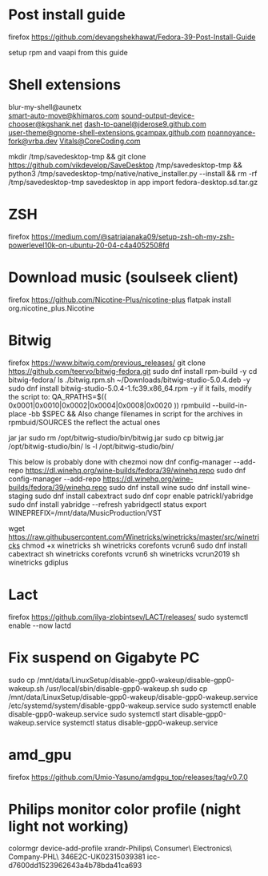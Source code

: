 # Post install guide

firefox https://github.com/devangshekhawat/Fedora-39-Post-Install-Guide

setup rpm and vaapi from this guide

# Shell extensions

blur-my-shell@aunetx  
smart-auto-move@khimaros.com
sound-output-device-chooser@kgshank.net
dash-to-panel@jderose9.github.com  
user-theme@gnome-shell-extensions.gcampax.github.com
noannoyance-fork@vrba.dev
Vitals@CoreCoding.com

mkdir /tmp/savedesktop-tmp && git clone https://github.com/vikdevelop/SaveDesktop /tmp/savedesktop-tmp && python3 /tmp/savedesktop-tmp/native/native_installer.py --install && rm -rf /tmp/savedesktop-tmp
savedesktop
in app import fedora-desktop.sd.tar.gz

# ZSH

firefox https://medium.com/@satriajanaka09/setup-zsh-oh-my-zsh-powerlevel10k-on-ubuntu-20-04-c4a4052508fd

# Download music (soulseek client)

firefox https://github.com/Nicotine-Plus/nicotine-plus
flatpak install org.nicotine_plus.Nicotine

# Bitwig

firefox https://www.bitwig.com/previous_releases/
git clone https://github.com/teervo/bitwig-fedora.git
sudo dnf install rpm-build -y
cd bitwig-fedora/
ls
./bitwig.rpm.sh ~/Downloads/bitwig-studio-5.0.4.deb -y
sudo dnf install bitwig-studio-5.0.4-1.fc39.x86_64.rpm -y
if it fails, modify the script to:
QA_RPATHS=$(( 0x0001|0x0010|0x0002|0x0004|0x0008|0x0020 )) rpmbuild --build-in-place -bb $SPEC &&
Also change filenames in script for the archives in rpmbuid/SOURCES the reflect the actual ones

jar jar
sudo rm /opt/bitwig-studio/bin/bitwig.jar
sudo cp bitwig.jar /opt/bitwig-studio/bin/
ls -l /opt/bitwig-studio/bin/

This below is probably done with chezmoi now
dnf config-manager --add-repo https://dl.winehq.org/wine-builds/fedora/39/winehq.repo
sudo dnf config-manager --add-repo https://dl.winehq.org/wine-builds/fedora/39/winehq.repo
sudo dnf install wine
sudo dnf install wine-staging
sudo dnf install cabextract
sudo dnf copr enable patrickl/yabridge
sudo dnf install yabridge --refresh
yabridgectl status
export WINEPREFIX=/mnt/data/MusicProduction/VST

wget https://raw.githubusercontent.com/Winetricks/winetricks/master/src/winetricks
chmod +x winetricks
sh winetricks corefonts vcrun6
sudo dnf install cabextract
sh winetricks corefonts vcrun6
sh winetricks vcrun2019
sh winetricks gdiplus

# Lact

firefox https://github.com/ilya-zlobintsev/LACT/releases/
sudo systemctl enable --now lactd

# Fix suspend on Gigabyte PC

sudo cp /mnt/data/LinuxSetup/disable-gpp0-wakeup/disable-gpp0-wakeup.sh /usr/local/sbin/disable-gpp0-wakeup.sh
sudo cp /mnt/data/LinuxSetup/disable-gpp0-wakeup/disable-gpp0-wakeup.service /etc/systemd/system/disable-gpp0-wakeup.service
sudo systemctl enable disable-gpp0-wakeup.service
sudo systemctl start disable-gpp0-wakeup.service
systemctl status disable-gpp0-wakeup.service

# amd_gpu

firefox https://github.com/Umio-Yasuno/amdgpu_top/releases/tag/v0.7.0

# Philips monitor color profile (night light not working)

colormgr device-add-profile xrandr-Philips\ Consumer\ Electronics\ Company-PHL\ 346E2C-UK02315039381 icc-d7600dd1523962643a4b78bda41ca693
